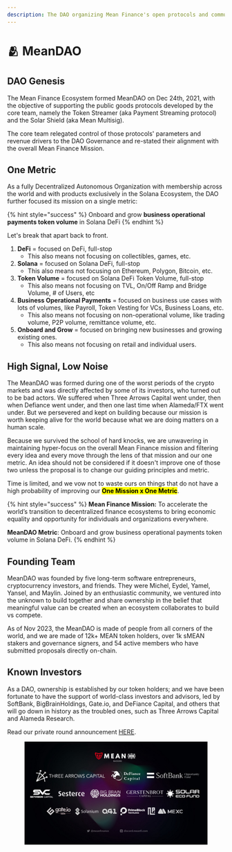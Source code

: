 ```yaml
---
description: The DAO organizing Mean Finance's open protocols and community
---
```


# 🫂 MeanDAO

## DAO Genesis

The Mean Finance Ecosystem formed MeanDAO on Dec 24th, 2021, with the objective of supporting the public goods protocols developed by the core team, namely the Token Streamer (aka Payment Streaming protocol) and the Solar Shield (aka Mean Multisig).

The core team relegated control of those protocols' parameters and revenue drivers to the DAO Governance and re-stated their alignment with the overall Mean Finance Mission.&#x20;

## One Metric

As a fully Decentralized Autonomous Organization with membership across the world and with products exclusively in the Solana Ecosystem, the DAO further focused its mission on a single metric:

{% hint style="success" %}
Onboard and grow **business operational payments token volume** in Solana DeFi
{% endhint %}

Let's break that apart back to front.

1. **DeFi** = focused on DeFi, full-stop
   * &#x20;This also means not focusing on collectibles, games, etc.
2. **Solana** = focused on Solana DeFi, full-stop
   * This also means not focusing on Ethereum, Polygon, Bitcoin, etc.
3. **Token Volume** = focused on Solana DeFi Token Volume, full-stop
   * This also means not focusing on TVL, On/Off Ramp and Bridge Volume, # of Users, etc
4. **Business Operational Payments** = focused on business use cases with lots of volumes, like Payroll, Token Vesting for VCs, Business Loans, etc.
   * This also means not focusing on non-operational volume, like trading volume, P2P volume, remittance volume, etc.
5. **Onboard and Grow** = focused on bringing new businesses and growing existing ones.
   * This also means not focusing on retail and individual users.

## High Signal, Low Noise

The MeanDAO was formed during one of the worst periods of the crypto markets and was directly affected by some of its investors, who turned out to be bad actors. We suffered when Three Arrows Capital went under, then when Defiance went under, and then one last time when Alameda/FTX went under. But we persevered and kept on building because our mission is worth keeping alive for the world because what we are doing matters on a human scale.&#x20;

Because we survived the school of hard knocks, we are unwavering in maintaining hyper-focus on the overall Mean Finance mission and filtering every idea and every move through the lens of that mission and our one metric. An idea should not be considered if it doesn't improve one of those two unless the proposal is to change our guiding principles and metric.&#x20;

Time is limited, and we vow not to waste ours on things that do not have a high probability of improving our <mark style="background-color:yellow;">**One Mission x One Metric**</mark>.&#x20;

{% hint style="success" %}
**Mean Finance Mission:** To accelerate the world’s transition to decentralized finance ecosystems to bring economic equality and opportunity for individuals and organizations everywhere.

**MeanDAO Metric**: Onboard and grow business operational payments token volume in Solana DeFi.
{% endhint %}

## Founding Team

‌MeanDAO was founded by five long-term software entrepreneurs, cryptocurrency investors, and friends. They were Michel, Eydel, Yamel, Yansel, and Maylin. Joined by an enthusiastic community, we ventured into the unknown to build together and share ownership in the belief that meaningful value can be created when an ecosystem collaborates to build vs compete.&#x20;

As of Nov 2023, the MeanDAO is made of people from all corners of the world, and we are made of 12k+ MEAN token holders, over 1k sMEAN stakers and governance signers, and 54 active members who have submitted proposals directly on-chain.

## Known Investors

As a DAO, ownership is established by our token holders; and we have been fortunate to have the support of world-class investors and advisors, led by SoftBank, BigBrainHoldings, Gate.io, and DeFiance Capital, and others that will go down in history as the troubled ones, such as Three Arrows Capital and Alameda Research.&#x20;

Read our private round announcement [HERE](https://medium.com/mean-dao/mean-dao-brings-world-class-investors-onboard-to-revolutionize-the-banking-sector-and-build-the-c8bd4b7ed89b).

<figure><img src="../.gitbook/assets/image.png" alt=""><figcaption></figcaption></figure>
